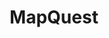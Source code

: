 ---
blog: https://devblog.mapquest.com/
facebook: https://www.facebook.com/MapQuest
git: https://github.com/MapQuest
guide: http://hello.mapquest.com/press/
images:
- mapquest-ar21.svg
- mapquest-icon.svg
logohandle: mapquest
sort: mapquest
tags:
- mapping
title: MapQuest
twitter: https://x.com/MapQuest
website: https://www.mapquest.com/
wikipedia: https://en.wikipedia.org/wiki/MapQuest
---